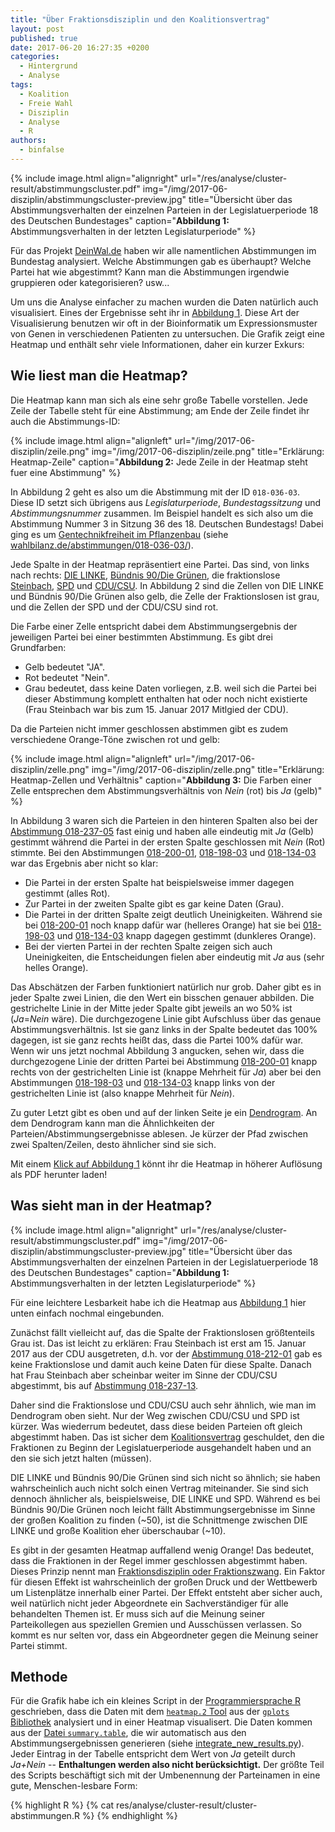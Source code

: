 ```yaml
---
title: "Über Fraktionsdisziplin und den Koalitionsvertrag"
layout: post
published: true
date: 2017-06-20 16:27:35 +0200
categories:
  - Hintergrund
  - Analyse
tags:
  - Koalition
  - Freie Wahl
  - Disziplin
  - Analyse
  - R
authors:
  - binfalse
---
```




{% include image.html align="alignright" url="/res/analyse/cluster-result/abstimmungscluster.pdf" img="/img/2017-06-disziplin/abstimmungscluster-preview.jpg" title="Übersicht über das Abstimmungsverhalten der einzelnen Parteien in der Legislatuerperiode 18 des Deutschen Bundestages" caption="**Abbildung 1:** Abstimmungsverhalten in der letzten Legislaturperiode" %}


Für das Projekt [DeinWal.de](https://deinwal.de) haben wir alle namentlichen Abstimmungen im Bundestag analysiert.
Welche Abstimmungen gab es überhaupt?
Welche Partei hat wie abgestimmt?
Kann man die Abstimmungen irgendwie gruppieren oder kategorisieren?
usw...


Um uns die Analyse einfacher zu machen wurden die Daten natürlich auch visualisiert.
Eines der Ergebnisse seht ihr in [Abbildung 1](/res/analyse/cluster-result/abstimmungscluster.pdf).
Diese Art der Visualisierung benutzen wir oft in der Bioinformatik um Expressionsmuster von Genen in verschiedenen Patienten zu untersuchen.
Die Grafik zeigt eine Heatmap und enthält sehr viele Informationen, daher ein kurzer Exkurs:



## Wie liest man die Heatmap?

Die Heatmap kann man sich als eine sehr große Tabelle vorstellen.
Jede Zeile der Tabelle steht für eine Abstimmung; am Ende der Zeile findet ihr auch die Abstimmungs-ID:


{% include image.html align="alignleft" url="/img/2017-06-disziplin/zeile.png" img="/img/2017-06-disziplin/zeile.png" title="Erklärung: Heatmap-Zeile" caption="**Abbildung 2:** Jede Zeile in der Heatmap steht fuer eine Abstimmung" %}

In Abbildung 2 geht es also um die Abstimmung mit der ID `018-036-03`.
Diese ID setzt sich übrigens aus *Legislaturperiode*, *Bundestagssitzung* und *Abstimmungsnummer* zusammen.
Im Beispiel handelt es sich also um die Abstimmung Nummer 3 in Sitzung 36 des 18. Deutschen Bundestags!
Dabei ging es um [Gentechnikfreiheit im Pflanzenbau](/abstimmungen/018-036-03/) (siehe [wahlbilanz.de/abstimmungen/018-036-03/](/abstimmungen/018-036-03/)).

Jede Spalte in der Heatmap repräsentiert eine Partei.
Das sind, von links nach rechts: [DIE LINKE](https://de.wikipedia.org/wiki/Linksfraktion), [Bündnis 90/Die Grünen](https://de.wikipedia.org/wiki/Bundestagsfraktion_B%C3%BCndnis_90/Die_Gr%C3%BCnen), die fraktionslose [Steinbach](https://de.wikipedia.org/wiki/Erika_Steinbach), [SPD](https://de.wikipedia.org/wiki/SPD-Bundestagsfraktion) und [CDU/CSU](https://de.wikipedia.org/wiki/CDU/CSU-Bundestagsfraktion).
In Abbildung 2 sind die Zellen von DIE LINKE und Bündnis 90/Die Grünen also gelb, die Zelle der Fraktionslosen ist grau, und die Zellen der SPD und der CDU/CSU sind rot.

Die Farbe einer Zelle entspricht dabei dem Abstimmungsergebnis der jeweiligen Partei bei einer bestimmten Abstimmung.
Es gibt drei Grundfarben:

* Gelb bedeutet "JA".
* Rot bedeutet "Nein".
* Grau bedeutet, dass keine Daten vorliegen, z.B. weil sich die Partei bei dieser Abstimmung komplett enthalten hat oder noch nicht existierte (Frau Steinbach war bis zum 15. Januar 2017 Mitlgied der CDU).

Da die Parteien nicht immer geschlossen abstimmen gibt es zudem verschiedene Orange-Töne zwischen rot und gelb:

{% include image.html align="alignleft" url="/img/2017-06-disziplin/zelle.png" img="/img/2017-06-disziplin/zelle.png" title="Erklärung: Heatmap-Zellen und Verhältnis" caption="**Abbildung 3:** Die Farben einer Zelle entsprechen dem Abstimmungsverhältnis von *Nein* (rot) bis *Ja* (gelb)" %}

In Abbildung 3 waren sich die Parteien in den hinteren Spalten also bei der [Abstimmung 018-237-05](/abstimmungen/018-237-05/) fast einig und haben alle eindeutig mit *Ja* (Gelb) gestimmt während die Partei in der ersten Spalte geschlossen mit *Nein* (Rot) stimmte.
Bei den Abstimmungen [018-200-01](/abstimmungen/018-200-01/), [018-198-03](/abstimmungen/018-198-03/) und [018-134-03](/abstimmungen/018-134-03/) war das Ergebnis aber nicht so klar:

* Die Partei in der ersten Spalte hat beispielsweise immer dagegen gestimmt (alles Rot).
* Zur Partei in der zweiten Spalte gibt es gar keine Daten (Grau).
* Die Partei in der dritten Spalte zeigt deutlich Uneinigkeiten. Während sie bei [018-200-01](/abstimmungen/018-200-01/) noch knapp dafür war (helleres Orange) hat sie bei [018-198-03](/abstimmungen/018-198-03/) und [018-134-03](/abstimmungen/018-134-03/) knapp dagegen gestimmt (dunkleres Orange).
* Bei der vierten Partei in der rechten Spalte zeigen sich auch Uneinigkeiten, die Entscheidungen fielen aber eindeutig mit *Ja* aus (sehr helles Orange).

Das Abschätzen der Farben funktioniert natürlich nur grob.
Daher gibt es in jeder Spalte zwei Linien, die den Wert ein bisschen genauer abbilden.
Die gestrichelte Linie in der Mitte jeder Spalte gibt jeweils an wo 50% ist (*Ja*=*Nein* wäre).
Die durchgezogene Linie gibt Aufschluss über das genaue Abstimmungsverhältnis.
Ist sie ganz links in der Spalte bedeutet das 100% dagegen, ist sie ganz rechts heißt das, dass die Partei 100% dafür war.
Wenn wir uns jetzt nochmal Abbildung 3 angucken, sehen wir, dass die durchgezogene Linie der dritten Partei bei Abstimmung [018-200-01](/abstimmungen/018-200-01/) knapp rechts von der gestrichelten Linie ist (knappe Mehrheit für *Ja*) aber bei den Abstimmungen [018-198-03](/abstimmungen/018-198-03/) und [018-134-03](/abstimmungen/018-134-03/) knapp links von der gestrichelten Linie ist (also knappe Mehrheit für *Nein*).

Zu guter Letzt gibt es oben und auf der linken Seite je ein [Dendrogram](https://de.wikipedia.org/wiki/Hierarchische_Clusteranalyse#Dendrogramm).
An dem Dendrogram kann man die Ähnlichkeiten der Parteien/Abstimmungsergebnisse ablesen.
Je kürzer der Pfad zwischen zwei Spalten/Zeilen, desto ähnlicher sind sie sich.


Mit einem [Klick auf Abbildung 1](/res/analyse/cluster-result/abstimmungscluster.pdf) könnt ihr die Heatmap in höherer Auflösung als PDF herunter laden!


## Was sieht man in der Heatmap?


{% include image.html align="alignright" url="/res/analyse/cluster-result/abstimmungscluster.pdf" img="/img/2017-06-disziplin/abstimmungscluster-preview.jpg" title="Übersicht über das Abstimmungsverhalten der einzelnen Parteien in der Legislatuerperiode 18 des Deutschen Bundestages" caption="**Abbildung 1:** Abstimmungsverhalten in der letzten Legislaturperiode" %}

Für eine leichtere Lesbarkeit habe ich die Heatmap aus [Abbildung 1](/res/analyse/cluster-result/abstimmungscluster.pdf) hier unten einfach nochmal eingebunden.

Zunächst fällt vielleicht auf, das die Spalte der Fraktionslosen größtenteils Grau ist.
Das ist leicht zu erklären: Frau Steinbach ist erst am 15. Januar 2017 aus der CDU ausgetreten, d.h. vor der [Abstimmung 018-212-01](/abstimmungen/018-212-01/) gab es keine Fraktionslose und damit auch keine Daten für diese Spalte.
Danach hat Frau Steinbach aber scheinbar weiter im Sinne der CDU/CSU abgestimmt, bis auf [Abstimmung 018-237-13](/abstimmungen/018-237-13/).

Daher sind die Fraktionslose und CDU/CSU auch sehr ähnlich, wie man im Dendrogram oben sieht.
Nur der Weg zwischen CDU/CSU und SPD ist kürzer.
Was wiederrum bedeutet, dass diese beiden Parteien oft gleich abgestimmt haben.
Das ist sicher dem [Koalitionsvertrag](https://de.wikipedia.org/wiki/Koalitionsvertrag_der_18._Wahlperiode_des_Bundestages) geschuldet, den die Fraktionen zu Beginn der Legislatuerperiode ausgehandelt haben und an den sie sich jetzt halten (müssen).


DIE LINKE und Bündnis 90/Die Grünen sind sich nicht so ähnlich; sie haben wahrscheinlich auch nicht solch einen Vertrag miteinander.
Sie sind sich dennoch ähnlicher als, beispielsweise, DIE LINKE und SPD.
Während es bei Bündnis 90/Die Grünen noch leicht fällt Abstimmungsergebnisse im Sinne der großen Koalition zu finden (~50), ist die Schnittmenge zwischen DIE LINKE und große Koalition eher überschaubar (~10).



Es gibt in der gesamten Heatmap auffallend wenig Orange!
Das bedeutet, dass die Fraktionen in der Regel immer geschlossen abgestimmt haben.
Dieses Prinzip nennt man [Fraktionsdisziplin oder Fraktionszwang](https://de.wikipedia.org/wiki/Fraktionsdisziplin).
Ein Faktor für diesen Effekt ist wahrscheinlich der großen Druck und der Wettbewerb um Listenplätze innerhalb einer Partei.
Der Effekt entsteht aber sicher auch, weil natürlich nicht jeder Abgeordnete ein Sachverständiger für alle behandelten Themen ist.
Er muss sich auf die Meinung seiner Parteikollegen aus speziellen Gremien und Ausschüssen verlassen.
So kommt es nur selten vor, dass ein Abgeordneter gegen die Meinung seiner Partei stimmt.








## Methode

Für die Grafik habe ich ein kleines Script in der [Programmiersprache R](https://en.wikipedia.org/wiki/GNU_R) geschrieben, dass die Daten mit dem [`heatmap.2` Tool](https://www.rdocumentation.org/packages/gplots/versions/3.0.1/topics/heatmap.2) aus der [`gplots` Bibliothek](https://cran.r-project.org/web/packages/gplots/index.html) analysiert und in einer Heatmap visualisert.
Die Daten kommen aus der [Datei `summary.table`](/res/abstimmungsliste/summary.table), die wir automatisch aus den Abstimmungsergebnissen generieren (siehe [integrate_new_results.py](/res/abstimmungsliste/integrate_new_results.py)).
Jeder Eintrag in der Tabelle entspricht dem Wert von *Ja* geteilt durch *Ja+Nein* -- **Enthaltungen werden also nicht berücksichtigt.**
Der größte Teil des Scripts beschäftigt sich mit der Umbenennung der Parteinamen in eine gute, Menschen-lesbare Form:

{% highlight  R %}
{% cat res/analyse/cluster-result/cluster-abstimmungen.R %}
{% endhighlight %}

